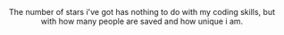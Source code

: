 <div align="center">
  The number of stars i've got has nothing to do with my coding skills, but with how many people are saved and how unique i am.
</div>
